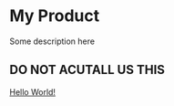 # My Product
Some description here

## DO NOT ACUTALL US THIS

<a href="javascript:alert('You Have Been Hacked!');" >Hello World!</a>

